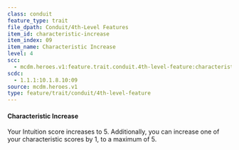 ```yaml
---
class: conduit
feature_type: trait
file_dpath: Conduit/4th-Level Features
item_id: characteristic-increase
item_index: 09
item_name: Characteristic Increase
level: 4
scc:
  - mcdm.heroes.v1:feature.trait.conduit.4th-level-feature:characteristic-increase
scdc:
  - 1.1.1:10.1.8.10:09
source: mcdm.heroes.v1
type: feature/trait/conduit/4th-level-feature
---
```


#### Characteristic Increase

Your Intuition score increases to 5. Additionally, you can increase one of your characteristic scores by 1, to a maximum of 5.

